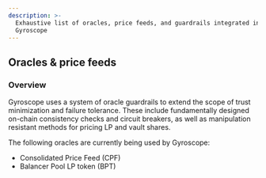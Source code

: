 ```yaml
---
description: >-
  Exhaustive list of oracles, price feeds, and guardrails integrated into
  Gyroscope
---
```


## Oracles & price feeds

### Overview

Gyroscope uses a system of oracle guardrails to extend the scope of trust minimization and failure tolerance. These include fundamentally designed on-chain consistency checks and circuit breakers, as well as manipulation resistant methods for pricing LP and vault shares.

The following oracles are currently being used by Gyroscope:&#x20;

* Consolidated Price Feed (CPF)
* Balancer Pool LP token (BPT)
